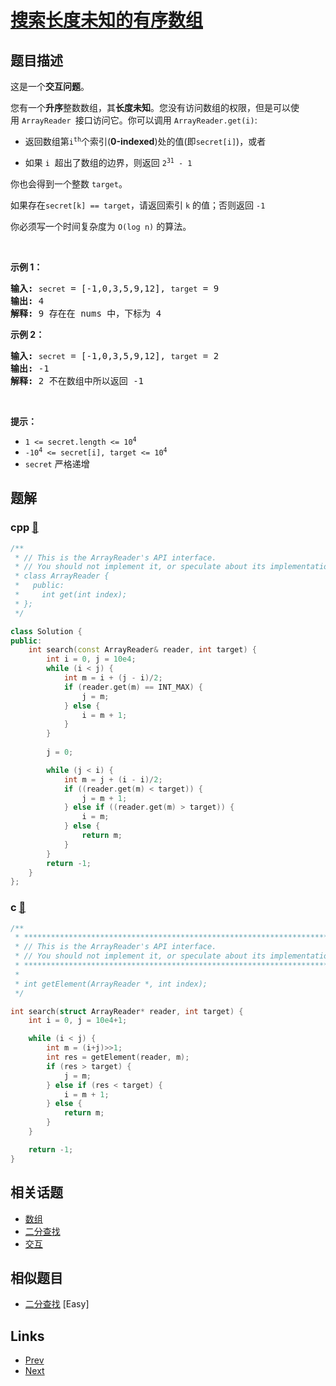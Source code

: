 
# [搜索长度未知的有序数组](https://leetcode-cn.com/problems/search-in-a-sorted-array-of-unknown-size)

## 题目描述

<p>这是一个<strong>交互问题</strong>。</p>

<p>您有一个<strong>升序</strong>整数数组，其<strong>长度未知</strong>。您没有访问数组的权限，但是可以使用&nbsp;<code>ArrayReader&nbsp;</code>接口访问它。你可以调用&nbsp;<code>ArrayReader.get(i)</code>:</p>

<ul>
	<li>
	<p>返回数组第<code>i<sup>th</sup></code>个索引(<strong>0-indexed</strong>)处的值(即<code>secret[i]</code>)，或者</p>
	</li>
	<li>
	<p>如果&nbsp;<code>i</code>&nbsp; 超出了数组的边界，则返回&nbsp;<code>2<sup>31</sup>&nbsp;- 1</code></p>
	</li>
</ul>

<p>你也会得到一个整数 <code>target</code>。</p>

<p>如果存在<code>secret[k] == target</code>，请返回索引&nbsp;<code>k</code>&nbsp;的值；否则返回&nbsp;<code>-1</code></p>

<p>你必须写一个时间复杂度为&nbsp;<code>O(log n)</code>&nbsp;的算法。</p>

<p>&nbsp;</p>

<p><strong>示例 1：</strong></p>

<pre>
<strong>输入:</strong> <code>secret</code> = [-1,0,3,5,9,12], <code>target</code> = 9
<strong>输出:</strong> 4
<strong>解释:</strong> 9 存在在 nums 中，下标为 4
</pre>

<p><strong>示例 2：</strong></p>

<pre>
<strong>输入:</strong> <code>secret</code> = [-1,0,3,5,9,12], <code>target</code> = 2
<strong>输出:</strong> -1
<strong>解释:</strong> 2 不在数组中所以返回 -1</pre>

<p>&nbsp;</p>

<p><strong>提示：</strong></p>

<ul>
	<li><code>1 &lt;= secret.length &lt;= 10<sup>4</sup></code></li>
	<li><code>-10<sup>4</sup>&nbsp;&lt;= secret[i], target &lt;= 10<sup>4</sup></code></li>
	<li><code>secret</code>&nbsp;严格递增</li>
</ul>


## 题解

### cpp [🔗](search-in-a-sorted-array-of-unknown-size.cpp) 
```cpp
/**
 * // This is the ArrayReader's API interface.
 * // You should not implement it, or speculate about its implementation
 * class ArrayReader {
 *   public:
 *     int get(int index);
 * };
 */

class Solution {
public:
    int search(const ArrayReader& reader, int target) {
        int i = 0, j = 10e4;
        while (i < j) {
            int m = i + (j - i)/2;
            if (reader.get(m) == INT_MAX) {
                j = m;
            } else {
                i = m + 1;
            }
        }
        
        j = 0;

        while (j < i) {
            int m = j + (i - i)/2;
            if ((reader.get(m) < target)) {
                j = m + 1;
            } else if ((reader.get(m) > target)) {
                i = m;
            } else {
                return m;
            }
        }
        return -1;
    }
};
```
### c [🔗](search-in-a-sorted-array-of-unknown-size.c) 
```c
/**
 * *********************************************************************
 * // This is the ArrayReader's API interface.
 * // You should not implement it, or speculate about its implementation
 * *********************************************************************
 *
 * int getElement(ArrayReader *, int index);
 */

int search(struct ArrayReader* reader, int target) {
    int i = 0, j = 10e4+1;

    while (i < j) {
        int m = (i+j)>>1;
        int res = getElement(reader, m);
        if (res > target) {
            j = m;
        } else if (res < target) {
            i = m + 1;
        } else {
            return m;
        }
    }

    return -1;    
}
```


## 相关话题

- [数组](../../tags/array.md) 
- [二分查找](../../tags/binary-search.md) 
- [交互](../../tags/interactive.md) 


## 相似题目

- [二分查找](../binary-search/README.md)  [Easy] 


## Links

- [Prev](../search-in-a-binary-search-tree/README.md) 
- [Next](../kth-largest-element-in-a-stream/README.md) 

